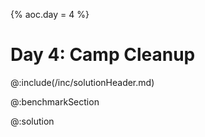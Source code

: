 {%
aoc.day = 4
%}

# Day 4: Camp Cleanup

@:include(/inc/solutionHeader.md)

@:benchmarkSection

@:solution